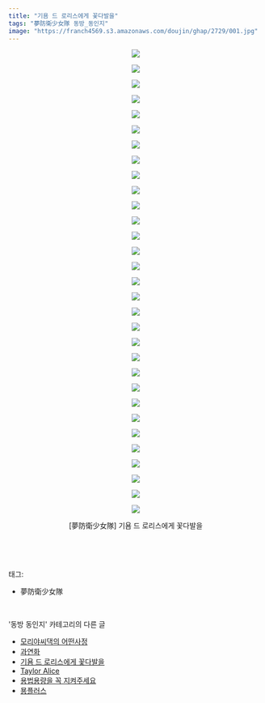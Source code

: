 ```yaml
---
title: "기욤 드 로리스에게 꽃다발을"
tags: "夢防衛少女隊 동방_동인지"
image: "https://franch4569.s3.amazonaws.com/doujin/ghap/2729/001.jpg"
---
```

<div class="article">
<p style="text-align: center; clear: none; float: none;"><img src="{{ site.imgserver2 }}/ghap/2729/001.jpg"/></p>
<p style="text-align: center; clear: none; float: none;"><img src="{{ site.imgserver2 }}/ghap/2729/002.jpg"/></p>
<p style="text-align: center; clear: none; float: none;"><img src="{{ site.imgserver2 }}/ghap/2729/003.jpg"/></p>
<p style="text-align: center; clear: none; float: none;"><img src="{{ site.imgserver2 }}/ghap/2729/004.jpg"/></p>
<p style="text-align: center; clear: none; float: none;"><img src="{{ site.imgserver2 }}/ghap/2729/005.jpg"/></p>
<p style="text-align: center; clear: none; float: none;"><img src="{{ site.imgserver2 }}/ghap/2729/006.jpg"/></p>
<p style="text-align: center; clear: none; float: none;"><img src="{{ site.imgserver2 }}/ghap/2729/007.jpg"/></p>
<p style="text-align: center; clear: none; float: none;"><img src="{{ site.imgserver2 }}/ghap/2729/008.jpg"/></p>
<p style="text-align: center; clear: none; float: none;"><img src="{{ site.imgserver2 }}/ghap/2729/009.jpg"/></p>
<p style="text-align: center; clear: none; float: none;"><img src="{{ site.imgserver2 }}/ghap/2729/010.jpg"/></p>
<p style="text-align: center; clear: none; float: none;"><img src="{{ site.imgserver2 }}/ghap/2729/011.jpg"/></p>
<p style="text-align: center; clear: none; float: none;"><img src="{{ site.imgserver2 }}/ghap/2729/012.jpg"/></p>
<p style="text-align: center; clear: none; float: none;"><img src="{{ site.imgserver2 }}/ghap/2729/013.jpg"/></p>
<p style="text-align: center; clear: none; float: none;"><img src="{{ site.imgserver2 }}/ghap/2729/014.jpg"/></p>
<p style="text-align: center; clear: none; float: none;"><img src="{{ site.imgserver2 }}/ghap/2729/015.jpg"/></p>
<p style="text-align: center; clear: none; float: none;"><img src="{{ site.imgserver2 }}/ghap/2729/016.jpg"/></p>
<p style="text-align: center; clear: none; float: none;"><img src="{{ site.imgserver2 }}/ghap/2729/017.jpg"/></p>
<p style="text-align: center; clear: none; float: none;"><img src="{{ site.imgserver2 }}/ghap/2729/018.jpg"/></p>
<p style="text-align: center; clear: none; float: none;"><img src="{{ site.imgserver2 }}/ghap/2729/019.jpg"/></p>
<p style="text-align: center; clear: none; float: none;"><img src="{{ site.imgserver2 }}/ghap/2729/020.jpg"/></p>
<p style="text-align: center; clear: none; float: none;"><img src="{{ site.imgserver2 }}/ghap/2729/021.jpg"/></p>
<p style="text-align: center; clear: none; float: none;"><img src="{{ site.imgserver2 }}/ghap/2729/022.jpg"/></p>
<p style="text-align: center; clear: none; float: none;"><img src="{{ site.imgserver2 }}/ghap/2729/023.jpg"/></p>
<p style="text-align: center; clear: none; float: none;"><img src="{{ site.imgserver2 }}/ghap/2729/024.jpg"/></p>
<p style="text-align: center; clear: none; float: none;"><img src="{{ site.imgserver2 }}/ghap/2729/025.jpg"/></p>
<p style="text-align: center; clear: none; float: none;"><img src="{{ site.imgserver2 }}/ghap/2729/026.jpg"/></p>
<p style="text-align: center; clear: none; float: none;"><img src="{{ site.imgserver2 }}/ghap/2729/027.jpg"/></p>
<p style="text-align: center; clear: none; float: none;"><img src="{{ site.imgserver2 }}/ghap/2729/028.jpg"/></p>
<p style="text-align: center; clear: none; float: none;"><img src="{{ site.imgserver2 }}/ghap/2729/029.jpg"/></p>
<p style="text-align: center; clear: none; float: none;"><img src="{{ site.imgserver2 }}/ghap/2729/030.jpg"/></p>
<p style="text-align: center; clear: none; float: none;"><img src="{{ site.imgserver2 }}/ghap/2729/031.jpg"/></p>
<p style="text-align: center; clear: none; float: none;">[夢防衛少女隊] 기욤 드 로리스에게 꽃다발을</p>
<p><br/></p>
</div><br/>
<div class="tagTrail">
<p>태그: </p>
<ul>
<li>夢防衛少女隊</li>
</ul>
</div><br/>
<div class="another">
<p>'동방 동인지' 카테고리의 다른 글</p>
<ul>
<li><a href="/ghap_2732">모리야씨댁의 어떤사정</a></li>
<li><a href="/ghap_2731">과연화</a></li>
<li><a href="/ghap_2729">기욤 드 로리스에게 꽃다발을</a></li>
<li><a href="/ghap_2728">Taylor Alice</a></li>
<li><a href="/ghap_2727">용법용량을 꼭 지켜주세요</a></li>
<li><a href="/ghap_2726">묭플러스</a></li>
</ul>
</div><br/>
<div class="cb_module cb_fluid">
<div class="cb_wrt cb_profile">
</div><!-- commentList close -->
</div><br/>
